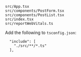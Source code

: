 ```
src/App.tsx
src/components/PostForm.tsx
src/components/PostList.tsx
src/index.tsx
src/reportWebVitals.ts
```

Add the following to `tsconfig.json`:

```
  "include": [
    "./src/**/*.ts"
  ],
```
